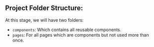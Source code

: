 ## Project Folder Structure:

At this stage, we will have two folders:

- `components`: Which contains all reusable components.
- `pages`: For all pages which are components but not used more than once.
